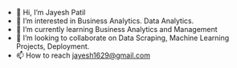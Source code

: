 - 👋 Hi, I’m Jayesh Patil
- 👀 I’m interested in Business Analytics. Data Analytics.
- 🌱 I’m currently learning Business Analytics and Management 
- 💞️ I’m looking to collaborate on Data Scraping, Machine Learning Projects, Deployment.
- 📫 How to reach jayesh1629@gmail.com

<!---
jayeshtrong/jayeshtrong is a ✨ special ✨ repository because its `README.md` (this file) appears on your GitHub profile.
You can click the Preview link to take a look at your changes.
--->
